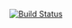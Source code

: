 [![Build Status](https://travis-ci.org/devjitbedi/itp405-sequelize.svg?branch=master)](https://travis-ci.org/devjitbedi/itp405-sequelize)